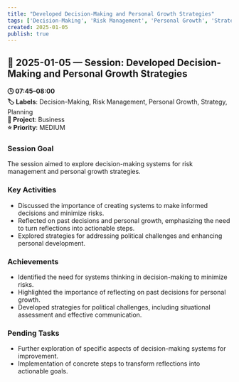 ```yaml
---
title: "Developed Decision-Making and Personal Growth Strategies"
tags: ['Decision-Making', 'Risk Management', 'Personal Growth', 'Strategy', 'Planning']
created: 2025-01-05
publish: true
---
```


## 📅 2025-01-05 — Session: Developed Decision-Making and Personal Growth Strategies

**🕒 07:45–08:00**  
**🏷️ Labels**: Decision-Making, Risk Management, Personal Growth, Strategy, Planning  
**📂 Project**: Business  
**⭐ Priority**: MEDIUM  


### Session Goal
The session aimed to explore decision-making systems for risk management and personal growth strategies.

### Key Activities
- Discussed the importance of creating systems to make informed decisions and minimize risks.
- Reflected on past decisions and personal growth, emphasizing the need to turn reflections into actionable steps.
- Explored strategies for addressing political challenges and enhancing personal development.

### Achievements
- Identified the need for systems thinking in decision-making to minimize risks.
- Highlighted the importance of reflecting on past decisions for personal growth.
- Developed strategies for political challenges, including situational assessment and effective communication.

### Pending Tasks
- Further exploration of specific aspects of decision-making systems for improvement.
- Implementation of concrete steps to transform reflections into actionable goals.
